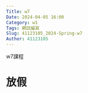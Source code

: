 ```yaml
---
Title: w7
Date: 2024-04-05 16:00
Category: w1
Tags: 網誌編寫
Slug: 41123105_2024-Spring-w7
Author: 41123105
---
```


w7課程

<!-- PELICAN_END_SUMMARY -->

# 放假

